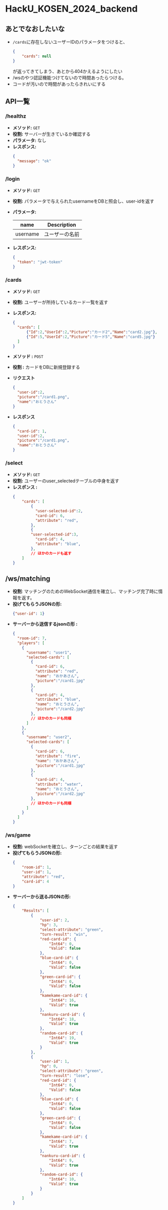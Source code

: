 # HackU_KOSEN_2024_backend

## あとでなおしたいな
- `/cards`に存在しないユーザーIDのパラメータをつけると、
    ``` json
    {
        "cards": null
    }
    ```
    が返ってきてしまう、あとから404かえるようにしたい
- /wsのやつ認証機能つけてないので時間あったらつける。
- コードが汚いので時間があったらきれいにする

## API一覧

### /healthz
- **メソッド:** `GET`
- **役割:** サーバーが生きているか確認する
- **パラメータ:** なし
- **レスポンス:**
  ```json
  {
    "message": "ok"
  }
    ```

### /login
- **メソッド:** `GET`
- **役割:** パラメータで与えられたusernameをDBと照会し、user-idを返す
- **パラメータ:**

     | **name**              | **Description**   |
     |:---------------------:|:-------------------:|
     | username              | ユーザーの名前       |

- **レスポンス:**
  ```json
  {
    "token": "jwt-token"
  }
    ```

### /cards
- **メソッド:** `GET`
- **役割:** ユーザーが所持しているカード一覧を返す
- **レスポンス:**
  ```json
  {
    "cards": [
        {"Id":2,"UserId":2,"Picture":"カード2","Name":"card2.jpg"},
        {"Id":5,"UserId":2,"Picture":"カード5","Name":"card5.jpg"}
    ]
  }
    ```
- **メソッド :** `POST`
- **役割 :** カードをDBに新規登録する
- **リクエスト**
  ```json
  {
    "user-id":2,
    "picture":"/card1.png",
    "name":"おとうさん"
  }
  ```
- **レスポンス**

  ```json
  {
    "card-id": 1,
    "user-id":2,
    "picture":"/card1.png",
    "name":"おとうさん"
  }
  ```
### /select
- **メソッド:** `GET`
- **役割:** ユーザーのuser_selectedテーブルの中身を返す
- **レスポンス :**
  ```json
  {
      "cards": [
          {
            "user-selected-id":2,
            "card-id": 6,
            "attribute": "red",
          },
          {
          "user-selected-id":3,
            "card-id": 4,
            "attribute": "blue",
          },
          // ほかのカードも返す
      ]
  }
  ```
## /ws/matching
- **役割**: マッチングのためのWebSocket通信を確立し、マッチング完了時に情報を返す。
- **投げてもらうJSONの形:**
  ```json
  {"user-id": 1}
  ```
- **サーバーから送信するjsonの形 :**
  ```json
  {
    "room-id": 7,
    "players": [
      {
        "username": "user1",
        "selected-cards": [
          {
            "card-id": 6,
            "attribute": "red",
            "name": "おかあさん",
            "picture":"/card1.jpg"
          },
          {
            "card-id": 4,
            "attribute": "blue",
            "name": "おとうさん",
            "picture":"/card2.jpg"
          },
          // ほかのカードも同様
        ]
      },
      {
        "username": "user2",
        "selected-cards": [
          {
            "card-id": 6,
            "attribute": "fire",
            "name": "おかあさん",
            "picture":"/card1.jpg"
          },
          {
            "card-id": 4,
            "attribute": "water",
            "name": "おとうさん",
            "picture":"/card2.jpg"
          },
          // ほかのカードも同様
        ]
      }
    ]
  }
  ```

### /ws/game
- **役割:** webSocketを確立し、ターンごとの結果を返す
- **投げてもらうJSONの形:**
  ```json
  {
      "room-id": 1,
      "user-id": 1,
      "attribute": "red",
      "card-id": 4
  }

  ```
- **サーバーから送るJSONの形:**
  ```json
  {
      "Results": [
          {
              "user-id": 2,
              "hp": 3,
              "select-attribute": "green",
              "turn-result": "win",
              "red-card-id": {
                  "Int64": 0,
                  "Valid": false
              },
              "blue-card-id": {
                  "Int64": 0,
                  "Valid": false
              },
              "green-card-id": {
                  "Int64": 0,
                  "Valid": false
              },
              "kamekame-card-id": {
                  "Int64": 16,
                  "Valid": true
              },
              "nankuru-card-id": {
                  "Int64": 18,
                  "Valid": true
              },
              "random-card-id": {
                  "Int64": 19,
                  "Valid": true
              }
          },
          {
              "user-id": 1,
              "hp": 0,
              "select-attribute": "green",
              "turn-result": "lose",
              "red-card-id": {
                  "Int64": 0,
                  "Valid": false
              },
              "blue-card-id": {
                  "Int64": 0,
                  "Valid": false
              },
              "green-card-id": {
                  "Int64": 0,
                  "Valid": false
              },
              "kamekame-card-id": {
                  "Int64": 7,
                  "Valid": true
              },
              "nankuru-card-id": {
                  "Int64": 9,
                  "Valid": true
              },
              "random-card-id": {
                  "Int64": 10,
                  "Valid": true
              }
          }
      ]
  }
  
  ```
